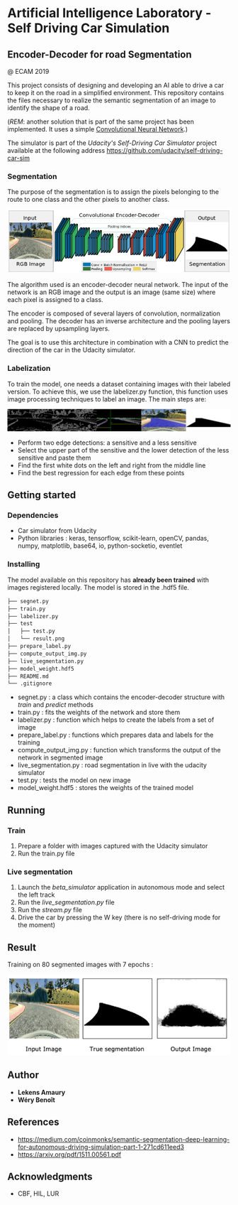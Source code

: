 
# Artificial Intelligence Laboratory - <br/>Self Driving Car Simulation
## Encoder-Decoder for road Segmentation

@ ECAM 2019

This project consists of designing and developing an AI able to drive a car to keep it on the road in a simplified environment. 
This repository contains the files necessary to realize the semantic segmentation of an image to identify the shape of a road.

(*REM*: another solution that is part of the same project has been implemented. It uses a simple [Convolutional Neural Network](https://github.com/amaurylekens/tensorflow-self-driving-car).)

The simulator is part of the *Udacity's Self-Driving Car Simulator* project available at the following address https://github.com/udacity/self-driving-car-sim

### Segmentation

The purpose of the segmentation is to assign the pixels belonging to the route to one class and the other pixels to another class.

![segnet](https://github.com/amaurylekens/SDC_Segnet/blob/master/images/segnet.png)

The algorithm used is an encoder-decoder neural network. The input of the network is an RGB image and the output is an image (same size) where each pixel is assigned to a class. 

The encoder is composed of several layers of convolution, normalization and pooling. The decoder has an inverse architecture and the pooling layers are replaced by upsampling layers.

The goal is to use this architecture in combination with a CNN to predict the direction of the car in the Udacity simulator.

### Labelization

To train the model, one needs a dataset containing images with their labeled version. To achieve this, we use the labelizer.py function, this function uses image processing techniques to label an image. The main steps are:

![segnet](https://github.com/amaurylekens/SDC_Segnet/blob/master/images/labelization.png)

* Perform two edge detections: a sensitive and a less sensitive
* Select the upper part of the sensitive and the lower detection of the less sensitive and paste them
* Find the first white dots on the left and right from the middle line
* Find the best regression for each edge from these points

## Getting started

### Dependencies

* Car simulator from Udacity
* Python libraries : keras, tensorflow, scikit-learn, openCV, pandas, numpy, matplotlib, base64, io, python-socketio, eventlet

### Installing

The model available on this repository has **already been trained** with images registered locally. The model is stored in the .hdf5 file.

```bash
├── segnet.py
├── train.py
├── labelizer.py
├── test 
│   ├── test.py
│   └── result.png
├── prepare_label.py
├── compute_output_img.py
├── live_segmentation.py
├── model_weight.hdf5
├── README.md
└── .gitignore
```

* segnet.py : a class which contains the encoder-decoder structure with *train* and *predict* methods
* train.py : fits the weights of the network and store them
* labelizer.py : function which helps to create the labels from a set of image
* prepare_label.py : functions which prepares data and labels for the training
* compute_output_img.py : function which transforms the output of the network in segmented image
* live_segmentation.py : road segmentation in live with the udacity simulator
* test.py : tests the model on new image
* model_weight.hdf5 : stores the weights of the trained model

## Running

### Train

1. Prepare a folder with images captured with the Udacity simulator
2. Run the train.py file

### Live segmentation

1. Launch the *beta_simulator* application in autonomous mode and select the left track
2. Run the *live_segmentation.py* file
3. Run the *stream.py* file
4. Drive the car by pressing the W key (there is no self-driving mode for the moment)

## Result

Training on 80 segmented images with 7 epochs : 

<p align="center">
  <img src="https://github.com/amaurylekens/SDC_Segnet/blob/master/test/result.png"/>
</p>

## Author 

* **Lekens Amaury**
* **Wéry Benoît**

## References

* https://medium.com/coinmonks/semantic-segmentation-deep-learning-for-autonomous-driving-simulation-part-1-271cd611eed3
* https://arxiv.org/pdf/1511.00561.pdf

## Acknowledgments

* CBF, HIL, LUR
